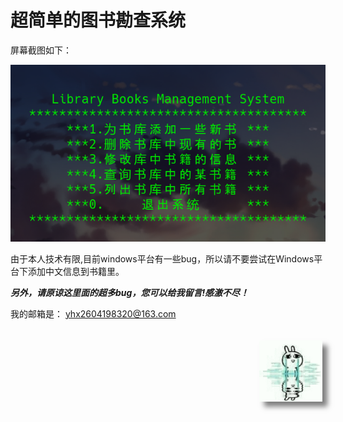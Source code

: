 # 超简单的图书勘查系统


屏幕截图如下：

![](./screenshots/screenshot.png)

由于本人技术有限,目前windows平台有一些bug，所以请不要尝试在Windows平台下添加中文信息到书籍里。

___另外，请原谅这里面的超多bug，您可以给我留言!感激不尽！___

我的邮箱是： yhx2604198320@163.com
<dir style="float: right; width: 20%; padding: 5px;">
<img src="./screenshots/rabbit.gif" style="box-shadow: 8px 8px 8px rgba(0.2,0.4,0.3,0.5);">
</dir>
